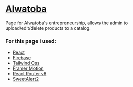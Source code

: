 <h1><a href="https://alwatoba.com" target="_blank" rel="noreferrer">Alwatoba</a></h1>

<p>Page for Alwatoba's entrepreneurship, allows the admin to upload/edit/delete products to a catalog.</p>

<h3><strong>For this page i used:</strong></h3>
<ul>
  <li><a href="https://es.reactjs.org/" target="_blank" rel="noreferrer">React</a></li>
  <li><a href="https://firebase.google.com/" target="_blank" rel="noreferrer">Firebase</a></li>
  <li><a href="https://tailwindcss.com/" target="_blank" rel="noreferrer">Tailwind Css</a></li>
  <li><a href="https://www.framer.com/motion/" target="_blank" rel="noreferrer">Framer Motion</a></li>
  <li><a href="https://reactrouter.com/en/main" target="_blank" rel="noreferrer">React Router v6</a></li>
  <li><a href="https://sweetalert2.github.io/" target="_blank" rel="noreferrer">SweetAlert2</a></li>
</ul>
